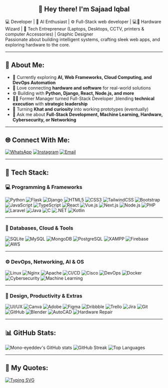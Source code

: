 <h2 align="center">👋 Hey there! I'm <strong>Sajaad Iqbal</strong></h2>

<p>
  💻 Developer | 🧠 AI Enthusiast | ⚙️ Full-Stack web developer | 💻🔧 Hardware Wizard | 💼 Tech Entrepreneur (Laptops, Desktops, CCTV, printers & computer Accessories) | Graphic Designer <br>
  Passionate about building intelligent systems, crafting sleek web apps, and exploring hardware to the core.
</p>

---

## 🚀 About Me:
- 🌱 Currently exploring **AI, Web Frameworks, Cloud Computing, and DevOps Automation**
- 🧩 Love connecting **hardware and software** for real-world solutions  
- ⚙️ Building with **Python, Django, React, Node.js, and more** 
- 🧑‍💻 Former Manager turned Full-Stack Developer ,blending **technical execution** with **strategic leadership**
- 🌿 Turning **Khat and curiosity** into working prototypes (eventually)  
- 💬 Ask me about **Full-Stack Development, Machine Learning, Hardware, Cybersecurity, or Networking**  

---

## 🌐 Connect With Me:
[![WhatsApp](https://img.shields.io/badge/WhatsApp-25D366?style=for-the-badge&logo=whatsapp&logoColor=white)](https://wa.me/+254115760476)
[![Instagram](https://img.shields.io/badge/Instagram-E4405F?style=for-the-badge&logo=instagram&logoColor=white)](https://instagram.com/the___user_)
[![Email](https://img.shields.io/badge/Email-D14836?style=for-the-badge&logo=gmail&logoColor=white)](mailto:Sajaadiqbalkarim7@gmail.com)

---

## 🧰 Tech Stack:

### 💻 Programming & Frameworks
![Python](https://img.shields.io/badge/Python-3776AB?style=for-the-badge&logo=python&logoColor=white)
![Flask](https://img.shields.io/badge/Flask-000000?style=for-the-badge&logo=flask&logoColor=white)
![Django](https://img.shields.io/badge/Django-092E20?style=for-the-badge&logo=django&logoColor=white)
![HTML5](https://img.shields.io/badge/HTML5-E34F26?style=for-the-badge&logo=html5&logoColor=white)
![CSS3](https://img.shields.io/badge/CSS3-1572B6?style=for-the-badge&logo=css3&logoColor=white)
![TailwindCSS](https://img.shields.io/badge/Tailwind_CSS-06B6D4?style=for-the-badge&logo=tailwindcss&logoColor=white)
![Bootstrap](https://img.shields.io/badge/Bootstrap-7952B3?style=for-the-badge&logo=bootstrap&logoColor=white)
![JavaScript](https://img.shields.io/badge/JavaScript-F7DF1E?style=for-the-badge&logo=javascript&logoColor=black)
![TypeScript](https://img.shields.io/badge/TypeScript-007ACC?style=for-the-badge&logo=typescript&logoColor=white)
![React](https://img.shields.io/badge/React-20232A?style=for-the-badge&logo=react&logoColor=61DAFB)
![Vue.js](https://img.shields.io/badge/Vue.js-35495E?style=for-the-badge&logo=vue.js&logoColor=4FC08D)
![Next.js](https://img.shields.io/badge/Next.js-000000?style=for-the-badge&logo=next.js&logoColor=white)
![Node.js](https://img.shields.io/badge/Node.js-339933?style=for-the-badge&logo=nodedotjs&logoColor=white)
![PHP](https://img.shields.io/badge/PHP-777BB4?style=for-the-badge&logo=php&logoColor=white)
![Laravel](https://img.shields.io/badge/Laravel-FF2D20?style=for-the-badge&logo=laravel&logoColor=white)
![Java](https://img.shields.io/badge/Java-007396?style=for-the-badge&logo=openjdk&logoColor=white)
![C](https://img.shields.io/badge/C-00599C?style=for-the-badge&logo=c&logoColor=white)
![.NET](https://img.shields.io/badge/.NET-512BD4?style=for-the-badge&logo=dotnet&logoColor=white)
![Kotlin](https://img.shields.io/badge/Kotlin-7F52FF?style=for-the-badge&logo=kotlin&logoColor=white)

---

### 🧠 Databases, Cloud & Tools
![SQLite](https://img.shields.io/badge/SQLite-07405E?style=for-the-badge&logo=sqlite&logoColor=white)
![MySQL](https://img.shields.io/badge/MySQL-4479A1?style=for-the-badge&logo=mysql&logoColor=white)
![MongoDB](https://img.shields.io/badge/MongoDB-47A248?style=for-the-badge&logo=mongodb&logoColor=white)
![PostgreSQL](https://img.shields.io/badge/PostgreSQL-336791?style=for-the-badge&logo=postgresql&logoColor=white)
![XAMPP](https://img.shields.io/badge/XAMPP-FB7A24?style=for-the-badge&logo=xampp&logoColor=white)
![Firebase](https://img.shields.io/badge/Firebase-FFCA28?style=for-the-badge&logo=firebase&logoColor=black)
![AWS](https://img.shields.io/badge/AWS-232F3E?style=for-the-badge&logo=amazon-aws&logoColor=white)

---

### ⚙️ DevOps, Networking, AI & OS
![Linux](https://img.shields.io/badge/Linux-FCC624?style=for-the-badge&logo=linux&logoColor=black)
![Nginx](https://img.shields.io/badge/Nginx-009639?style=for-the-badge&logo=nginx&logoColor=white)
![Apache](https://img.shields.io/badge/Apache-D22128?style=for-the-badge&logo=apache&logoColor=white)
![CI/CD](https://img.shields.io/badge/CI/CD-4285F4?style=for-the-badge&logo=githubactions&logoColor=white)
![Cisco](https://img.shields.io/badge/Cisco-1BA0D7?style=for-the-badge&logo=cisco&logoColor=white)
![DevOps](https://img.shields.io/badge/DevOps-0A66C2?style=for-the-badge&logo=azuredevops&logoColor=white)
![Docker](https://img.shields.io/badge/Docker-2496ED?style=for-the-badge&logo=docker&logoColor=white)
![Cybersecurity](https://img.shields.io/badge/Cybersecurity-0F9D58?style=for-the-badge&logo=hackthebox&logoColor=white)
![Machine Learning](https://img.shields.io/badge/Machine_Learning-102230?style=for-the-badge&logo=tensorflow&logoColor=orange)

---

### 🧰 Design, Productivity & Extras
![UI/UX](https://img.shields.io/badge/UI/UX-FF4088?style=for-the-badge&logo=figma&logoColor=white)
![Canva](https://img.shields.io/badge/Canva-00C4CC?style=for-the-badge&logo=canva&logoColor=white)
![Adobe](https://img.shields.io/badge/Adobe-FF0000?style=for-the-badge&logo=adobe&logoColor=white)
![Figma](https://img.shields.io/badge/Figma-F24E1E?style=for-the-badge&logo=figma&logoColor=white)
![Dribbble](https://img.shields.io/badge/Dribbble-EA4C89?style=for-the-badge&logo=dribbble&logoColor=white)
![Trello](https://img.shields.io/badge/Trello-0052CC?style=for-the-badge&logo=trello&logoColor=white)
![Jira](https://img.shields.io/badge/Jira-0052CC?style=for-the-badge&logo=jira&logoColor=white)
![Git](https://img.shields.io/badge/Git-F05032?style=for-the-badge&logo=git&logoColor=white)
![GitHub](https://img.shields.io/badge/GitHub-181717?style=for-the-badge&logo=github&logoColor=white)
![Blender](https://img.shields.io/badge/Blender-F5792A?style=for-the-badge&logo=blender&logoColor=white)
![AutoCAD](https://img.shields.io/badge/AutoCAD-E51050?style=for-the-badge&logo=autodesk&logoColor=white)
![Hardware Repair](https://img.shields.io/badge/Hardware_Repair-2E8B57?style=for-the-badge&logo=windows&logoColor=white)

---

## 📊 GitHub Stats:
![Mono-eyeddev's GitHub stats](https://github-readme-stats.vercel.app/api?username=Mono-eyeddev&show_icons=true&theme=tokyonight)
![GitHub Streak](https://github-readme-streak-stats.herokuapp.com/?user=Mono-eyeddev&theme=tokyonight&hide_border=true&border_radius=15)
![Top Languages](https://github-readme-stats.vercel.app/api/top-langs/?username=Mono-eyeddev&layout=compact&theme=tokyonight&hide_border=true&border_radius=15)

---


## 🎯 My Quotes:
[![Typing SVG](https://readme-typing-svg.demolab.com?font=Fira+Code&size=20&pause=1400&color=00F5FF&center=true&vCenter=true&width=1400&height=90&lines=Be+a+better+version+of+yourself+daily+💪+Do+not+compare+yourself+to+others+(IMPROVE);If+it+works+do+not+touch+it+⚙️;Always+learning+always+debugging+sometimes+both+at+once+😅)](https://git.io/typing-svg)





